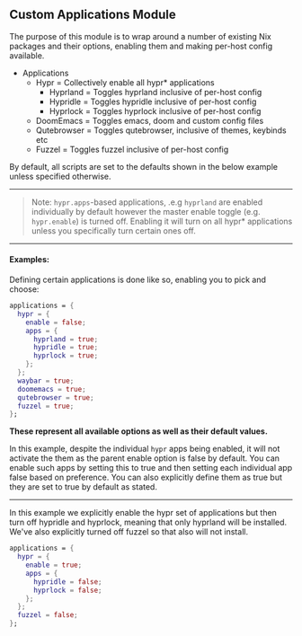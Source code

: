 ## Custom Applications Module

The purpose of this module is to wrap around a number of existing Nix packages and their options, enabling them and making per-host config available.

* Applications
  * Hypr = Collectively enable all hypr* applications
    * Hyprland = Toggles hyprland inclusive of per-host config
    * Hypridle = Toggles hypridle inclusive of per-host config
    * Hyprlock = Toggles hyprlock inclusive of per-host config
  * DoomEmacs = Toggles emacs, doom and custom config files
  * Qutebrowser = Toggles qutebrowser, inclusive of themes, keybinds etc
  * Fuzzel = Toggles fuzzel inclusive of per-host config

By default, all scripts are set to the defaults shown in the below example unless specified otherwise.

***

> Note: `hypr.apps`-based applications, .e.g `hyprland` are enabled individually by default however the master enable toggle (e.g. `hypr.enable`) is turned off. Enabling it will turn on all hypr* applications unless you specifically turn certain ones off.

***

#### Examples:

Defining certain applications is done like so, enabling you to pick and choose:

``` nix
applications = {
  hypr = {
    enable = false;
    apps = {
      hyprland = true;
      hypridle = true;
      hyprlock = true;
    };
  };
  waybar = true;
  doomemacs = true;
  qutebrowser = true;
  fuzzel = true;
};
```

**These represent all available options as well as their default values.**

In this example, despite the individual `hypr` apps being enabled, it will not activate the them as the parent enable option is false by default. You can enable such apps by setting this to true and then setting each individual app false based on preference. You can also explicitly define them as true but they are set to true by default as stated.

***

In this example we explicitly enable the hypr set of applications but then turn off hypridle and hyprlock, meaning that only hyprland will be installed. We've also explicitly turned off fuzzel so that also will not install.

``` nix
applications = {
  hypr = {
    enable = true;
    apps = {
      hypridle = false;
      hyprlock = false;
    };
  };
  fuzzel = false;
};
```
